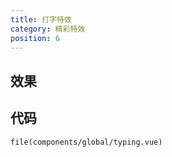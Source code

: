 ```yaml
---
title: 打字特效
category: 精彩特效
position: 6
---
```


## 效果
<typing></typing>

## 代码
```vue{1,3-5}
file(components/global/typing.vue)
```
